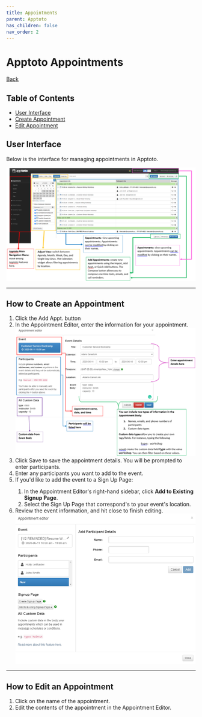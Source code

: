 ```yaml
---
title: Appointments
parent: Apptoto
has_children: false
nav_order: 2
---
```


<div class="content">
<h1>Apptoto Appointments</h1>
<a href="./apptoto.html">Back</a>

<h2>Table of Contents</h2>
<ul>
     <li><a href="#userInterface">User Interface</a></li>
     <li><a href="#createAppointment">Create Appointment</a></li>
     <li><a href="#editAppointment">Edit Appointment</a></li>
</ul>

<!-- USER INTERFACE -->
<a id="userInterface"><h2>User Interface</h2></a>

<p class="test">Below is the interface for managing appointments in Apptoto.</p>

<img src="assets/apptoto/appointmentsInterface.png" />

<hr class="divider">

<!-- MAKE AN APPOINTMENT -->
<a id="createAppointment"><h2>How to Create an Appointment</h2></a>

<ol>
     <li>Click the Add Appt. button</li>
     <li>In the Appointment Editor, enter the information for your appointment.</li>
     <img src="assets/apptoto/appointmentEditor.png" />
     <li>Click Save to save the appointment details. You will be prompted to
          enter participants.</li>
     <li>Enter any participants you want to add to the event.</li>
     <li>If you'd like to add the event to a Sign Up Page:</li>
          <ol>
               <li>In the Appointment Editor's right-hand sidebar, click <b>Add to Existing Signup Page</b>.
               <li>Select the Sign Up Page that correspond's to your event's location.</li>
          </ol>
     <li>Review the event information, and hit close to finish editing.</li>
     <img src="assets/apptoto/appointmentEditor2.png" />
</ol>

<hr class="divider">

<!-- EDIT AN APPOINTMENT -->
<a id="editAppointment"><h2>How to Edit an Appointment</h2></a>
<ol>
     <li>Click on the name of the appointment.</li>
     <li>Edit the contents of the appointment in the Appointment Editor.</li>
</ol>
</div>
